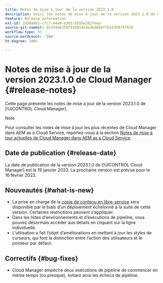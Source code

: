 ```yaml
---
title: Notes de mise à jour de la version 2023.1.0
description: Voici les notes de mise à jour de la version 2023.1.0 de Cloud Manager.
feature: Release Information
exl-id: 2d38abb1-cfc7-44a9-b303-b555e2827eea
source-git-commit: dc534e6339f910014a3edbd684f7b1535079f039
workflow-type: ht
source-wordcount: '164'
ht-degree: 100%

---
```



# Notes de mise à jour de la version 2023.1.0 de Cloud Manager {#release-notes}

Cette page présente les notes de mise à jour de la version 2023.1.0 de [!UICONTROL Cloud Manager].

>[!NOTE]
>
>Pour consulter les notes de mise à jour les plus récentes de Cloud Manager dans AEM as a Cloud Service, reportez-vous à la section [Notes de mise à jour actuelles de Cloud Manager dans AEM as a Cloud Service](https://experienceleague.adobe.com/docs/experience-manager-cloud-service/content/implementing/using-cloud-manager/release-notes-cloud-manager/release-notes-cm-current.html?lang=fr).

## Date de publication {#release-date}

La date de publication de la version 2023.1.0 de [!UICONTROL Cloud Manager] est le 19 janvier 2023. La prochaine version est prévue pour le 16 février 2023.

## Nouveautés {#what-is-new}

* La prise en charge de la [copie de contenu en libre-service](/help/using/content-copy.md) sera disponible par le biais d’un déploiement échelonné à la suite de cette version. Certaines restrictions peuvent s’appliquer.
* Dans les listes d’environnements et d’exécutions de pipeline, vous pouvez désormais accéder aux détails en cliquant sur la ligne individuelle.
* L’utilisation a fait l’objet d’améliorations en mettant à jour les styles de curseurs, qui font la distinction entre l’action des utilisateurs et le pointeur par défaut.

## Correctifs {#bug-fixes}

* Cloud Manager empêche deux exécutions de pipeline de commencer en même temps (ou presque), évitant ainsi les échecs de pipeline.
